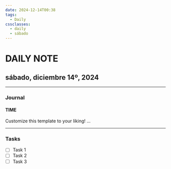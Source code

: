 ```yaml
---
date: 2024-12-14T00:38
tags:
  - Daily
cssclasses:
  - daily
  - sábado
---
```

# DAILY NOTE
## sábado, diciembre 14º, 2024
***
### Journal
#### TIME
Customize this template to your liking!
...
***
### Tasks
- [ ] Task 1
- [ ] Task 2
- [ ] Task 3
